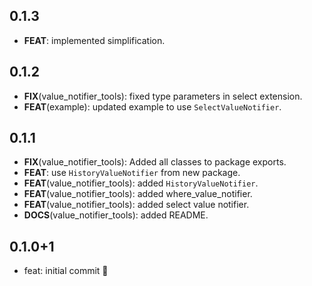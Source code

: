 ## 0.1.3

 - **FEAT**: implemented simplification.

## 0.1.2

 - **FIX**(value_notifier_tools): fixed type parameters in select extension.
 - **FEAT**(example): updated example to use `SelectValueNotifier`.

## 0.1.1

 - **FIX**(value_notifier_tools): Added all classes to package exports.
 - **FEAT**: use `HistoryValueNotifier` from new package.
 - **FEAT**(value_notifier_tools): added `HistoryValueNotifier`.
 - **FEAT**(value_notifier_tools): added where_value_notifier.
 - **FEAT**(value_notifier_tools): added select value notifier.
 - **DOCS**(value_notifier_tools): added README.

## 0.1.0+1

- feat: initial commit 🎉
